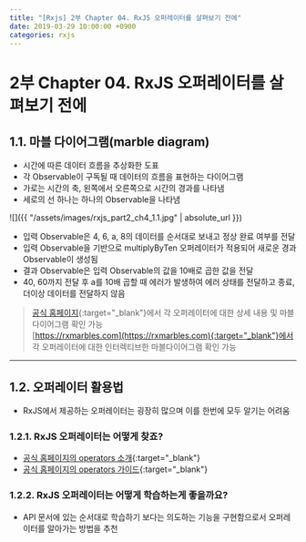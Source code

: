 ```yaml
---
title: "[Rxjs] 2부 Chapter 04. RxJS 오퍼레이터를 살펴보기 전에"
date: 2019-03-29 10:00:00 +0900
categories: rxjs
---
```


# 2부 Chapter 04. RxJS 오퍼레이터를 살펴보기 전에

## 1.1. 마블 다이어그램(marble diagram)

- 시간에 따른 데이터 흐름을 추상화한 도표
- 각 Observable이 구독될 때 데이터의 흐름을 표현하는 다이어그램
- 가로는 시간의 축, 왼쪽에서 오른쪽으로 시간의 경과를 나타냄
- 세로의 선 하나는 하나의 Observable을 나타냄

![]({{ "/assets/images/rxjs_part2_ch4_1.1.jpg" | absolute_url }})

- 입력 Observable은 4, 6, a, 8의 데이터를 순서대로 보내고 정상 완료 여부를 전달
- 입력 Observable을 기반으로 multiplyByTen 오퍼레이터가 적용되어 새로운 경과 Observable이 생성됨
- 결과 Observable은 입력 Observable의 값을 10배로 곱한 값을 전달
- 40, 60까지 전달 후 a를 10배 곱할 때 에러가 발생하여 에러 상태를 전달하고 종료, 더이상 데이터를 전달하지 않음

> [공식 홈페이지](http://reactivex.io/rxjs/class/es6/Observable.js~Observable.html){:target="_blank"}에서 각 오퍼레이터에 대한 상세 내용 및 마블 다이어그램 확인 가능  
> [https://rxmarbles.com](https://rxmarbles.com){:target="_blank"}에서 각 오퍼레이터에 대한 인터렉티브한 마블다이어그램 확인 가능

---

## 1.2. 오퍼레이터 활용법

- RxJS에서 제공하는 오퍼레이터는 굉장히 많으며 이를 한번에 모두 알기는 어려움

### 1.2.1. RxJS 오퍼레이터는 어떻게 찾죠?

- [공식 홈페이지의 operators 소개](http://reactivex.io/documentation/ko/operators.html){:target="_blank"}
- [공식 홈페이지의 operators 가이드](http://reactivex.io/rxjs/manual/overview.html#choose-an-operator){:target="_blank"}

### 1.2.2. RxJS 오퍼레이터는 어떻게 학습하는게 좋을까요?

- API 문서에 있는 순서대로 학습하기 보다는 의도하는 기능을 구현함으로서 오퍼레이터를 알아가는 방법을 추천